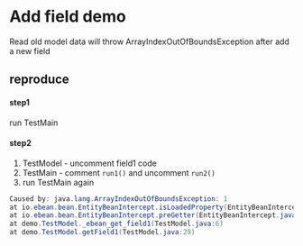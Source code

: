 # Add field demo

Read old model data will throw ArrayIndexOutOfBoundsException after add a new field 

## reproduce

#### step1

run TestMain


#### step2

1. TestModel - uncomment field1 code
2. TestMain - comment `run1()` and uncomment `run2()`
3. run TestMain again 

```java
Caused by: java.lang.ArrayIndexOutOfBoundsException: 1
at io.ebean.bean.EntityBeanIntercept.isLoadedProperty(EntityBeanIntercept.java:538)
at io.ebean.bean.EntityBeanIntercept.preGetter(EntityBeanIntercept.java:912)
at demo.TestModel._ebean_get_field1(TestModel.java:6)
at demo.TestModel.getField1(TestModel.java:29)
```
